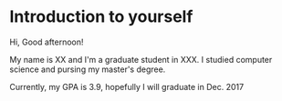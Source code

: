 # Introduction to yourself

Hi, Good afternoon!

My name is XX and I'm a graduate student in XXX. I studied computer science and pursing my master's degree.

Currently, my GPA is 3.9, hopefully I will graduate in Dec. 2017 
